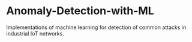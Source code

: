 # Anomaly-Detection-with-ML
Implementations of machine learning for detection of common attacks in industrial IoT networks.
